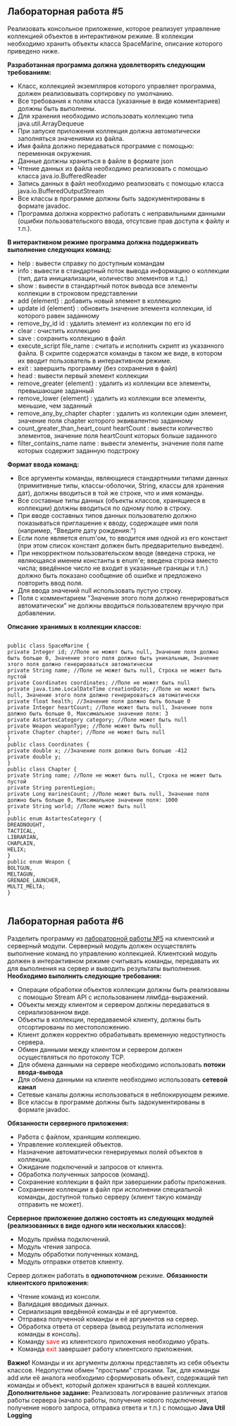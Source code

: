 ## <a name="lab-5"></a> Лабораторная работа #5

Реализовать консольное приложение, которое реализует управление коллекцией объектов в интерактивном режиме. В коллекции необходимо хранить объекты класса SpaceMarine, описание которого приведено ниже.</n>

<b>Разработанная программа должна удовлетворять следующим требованиям:</b>
<ul>
<li>Класс, коллекцией экземпляров которого управляет программа, должен реализовывать сортировку по умолчанию.</li>
<li>Все требования к полям класса (указанные в виде комментариев) должны быть выполнены.</li>
<li>Для хранения необходимо использовать коллекцию типа java.util.ArrayDequeue</li>
<li>При запуске приложения коллекция должна автоматически заполняться значениями из файла.</li>
<li>Имя файла должно передаваться программе с помощью: переменная окружения.</li>
<li>Данные должны храниться в файле в формате json</li>
<li>Чтение данных из файла необходимо реализовать с помощью класса java.io.BufferedReader</li>
<li>Запись данных в файл необходимо реализовать с помощью класса java.io.BufferedOutputStream</li>
<li>Все классы в программе должны быть задокументированы в формате javadoc.</li>
<li>Программа должна корректно работать с неправильными данными (ошибки пользовательского ввода, отсутсвие прав доступа к файлу и т.п.).</li>
</ul>
<b>В интерактивном режиме программа должна поддерживать выполнение следующих команд:</b>
<ul>
<li>help : вывести справку по доступным командам</li>
<li>info : вывести в стандартный поток вывода информацию о коллекции (тип, дата инициализации, количество элементов и т.д.)</li>
<li>show : вывести в стандартный поток вывода все элементы коллекции в строковом представлении</li>
<li>add {element} : добавить новый элемент в коллекцию</li>
<li>update id {element} : обновить значение элемента коллекции, id которого равен заданному</li>
<li>remove_by_id id : удалить элемент из коллекции по его id</li>
<li>clear : очистить коллекцию</li>
<li>save : сохранить коллекцию в файл</li>
<li>execute_script file_name : считать и исполнить скрипт из указанного файла. В скрипте содержатся команды в таком же виде, в котором их вводит пользователь в интерактивном режиме.</li>
<li>exit : завершить программу (без сохранения в файл)</li></li>
<li>head : вывести первый элемент коллекции</li>
<li>remove_greater {element} : удалить из коллекции все элементы, превышающие заданный</li>
<li>remove_lower {element} : удалить из коллекции все элементы, меньшие, чем заданный</li>
<li>remove_any_by_chapter chapter : удалить из коллекции один элемент, значение поля chapter которого эквивалентно заданному</li>
<li>count_greater_than_heart_count heartCount : вывести количество элементов, значение поля heartCount которых больше заданного</li>
<li>filter_contains_name name : вывести элементы, значение поля name которых содержит заданную подстроку</li>
</ul>
<b>Формат ввода команд:</b>
<ul>
<li>Все аргументы команды, являющиеся стандартными типами данных (примитивные типы, классы-оболочки, String, классы для хранения дат), должны вводиться в той же строке, что и имя команды.</li>
<li>Все составные типы данных (объекты классов, хранящиеся в коллекции) должны вводиться по одному полю в строку.</li>
<li>При вводе составных типов данных пользователю должно показываться приглашение к вводу, содержащее имя поля (например, "Введите дату рождения:")</li>
<li>Если поле является enum'ом, то вводится имя одной из его констант (при этом список констант должен быть предварительно выведен).</li>
<li>При некорректном пользовательском вводе (введена строка, не являющаяся именем константы в enum'е; введена строка вместо числа; введённое число не входит в указанные границы и т.п.) должно быть показано сообщение об ошибке и предложено повторить ввод поля.</li>
<li>Для ввода значений null использовать пустую строку.</li>
<li>Поля с комментарием "Значение этого поля должно генерироваться автоматически" не должны вводиться пользователем вручную при добавлении.</li>
</ul>
<b>Описание хранимых в коллекции классов:</b>
<pre>
<code>
public class SpaceMarine {
private Integer id; //Поле не может быть null, Значение поля должно быть больше 0, Значение этого поля должно быть уникальным, Значение этого поля должно генерироваться автоматически
private String name; //Поле не может быть null, Строка не может быть пустой
private Coordinates coordinates; //Поле не может быть null
private java.time.LocalDateTime creationDate; //Поле не может быть null, Значение этого поля должно генерироваться автоматически
private float health; //Значение поля должно быть больше 0
private Integer heartCount; //Поле может быть null, Значение поля должно быть больше 0, Максимальное значение поля: 3
private AstartesCategory category; //Поле может быть null
private Weapon weaponType; //Поле может быть null
private Chapter chapter; //Поле не может быть null
}
public class Coordinates {
private double x; //Значение поля должно быть больше -412
private double y;
}
public class Chapter {
private String name; //Поле не может быть null, Строка не может быть пустой
private String parentLegion;
private Long marinesCount; //Поле может быть null, Значение поля должно быть больше 0, Максимальное значение поля: 1000
private String world; //Поле может быть null
}
public enum AstartesCategory {
DREADNOUGHT,
TACTICAL,
LIBRARIAN,
CHAPLAIN,
HELIX;
}
public enum Weapon {</n>
BOLTGUN,
MELTAGUN,
GRENADE_LAUNCHER,
MULTI_MELTA;
}
</code>
</pre>

## <a name="lab-6"></a> Лабораторная работа #6
Разделить программу из [лабораторной работы №5](#lab-5) на клиентский и серверный модули. Серверный модуль должен осуществлять выполнение команд по управлению коллекцией. Клиентский модуль должен в интерактивном режиме считывать команды, передавать их для выполнения на сервер и выводить результаты выполнения.</n>
<b>Необходимо выполнить следующие требования:</b>
<ul>
<li>Операции обработки объектов коллекции должны быть реализованы с помощью Stream API с использованием лямбда-выражений.</li>
<li>Объекты между клиентом и сервером должны передаваться в сериализованном виде.</li>
<li>Объекты в коллекции, передаваемой клиенту, должны быть отсортированы по местоположению.</li>
<li>Клиент должен корректно обрабатывать временную недоступность сервера.</li>
<li>Обмен данными между клиентом и сервером должен осуществляться по протоколу TCP.</li>
<li>Для обмена данными на сервере необходимо использовать <b>потоки ввода-вывода</b></li>
<li>Для обмена данными на клиенте необходимо использовать <b>сетевой канал</b></li>
<li>Сетевые каналы должны использоваться в неблокирующем режиме.</li>
<li>Все классы в программе должны быть задокументированы в формате javadoc.</li>
</ul>
<b>Обязанности серверного приложения:</b>
<ul>
<li>Работа с файлом, хранящим коллекцию.</li>
<li>Управление коллекцией объектов.</li>
<li>Назначение автоматически генерируемых полей объектов в коллекции.</li>
<li>Ожидание подключений и запросов от клиента.</li>
<li>Обработка полученных запросов (команд).</li>
<li>Сохранение коллекции в файл при завершении работы приложения.</li>
<li>Сохранение коллекции в файл при исполнении специальной команды, доступной только серверу (клиент такую команду отправить не может).</li>
</ul>
<b>Серверное приложение должно состоять из следующих модулей (реализованных в виде одного или нескольких классов):</b>
<ul>
<li>Модуль приёма подключений.</li>
<li>Модуль чтения запроса.</li>
<li>Модуль обработки полученных команд.</li>
<li>Модуль отправки ответов клиенту.</li>
</ul>
Сервер должен работать в <b>однопоточном</b> режиме.
<b>Обязанности клиентского приложения:</b>
<ul>
<li>Чтение команд из консоли.</li>
<li>Валидация вводимых данных.</li>
<li>Сериализация введённой команды и её аргументов.</li>
<li>Отправка полученной команды и её аргументов на сервер.</li>
<li>Обработка ответа от сервера (вывод результата исполнения команды в консоль).</li>
<li>Команду <span style="color:red">save</span> из клиентского приложения необходимо убрать.</li>
<li>Команда <span style="color:red">exit</span> завершает работу клиентского приложения.</li>
</ul>
<b>Важно!</b> Команды и их аргументы должны представлять из себя объекты классов. Недопустим обмен "простыми" строками. Так, для команды add или её аналога необходимо сформировать объект, содержащий тип команды и объект, который должен храниться в вашей коллекции.
<b>Дополнительное задание:</b>
Реализовать логирование различных этапов работы сервера (начало работы, получение нового подключения, получение нового запроса, отправка ответа и т.п.) с помощью <b>Java Util Logging</b>

